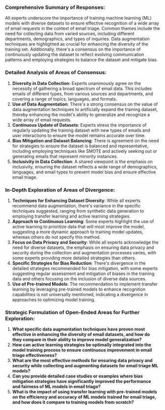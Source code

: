 ### Comprehensive Summary of Responses:

All experts underscore the importance of training machine learning (ML) models with diverse datasets to ensure effective recognition of a wide array of email requests in the context of email triage. Common themes include the need for collecting data from varied sources, including different departments, demographics, and types of inquiries. Data augmentation techniques are highlighted as crucial for enhancing the diversity of the training set. Additionally, there's a consensus on the importance of continuously updating the dataset to reflect evolving communication patterns and employing strategies to balance the dataset and mitigate bias.

### Detailed Analysis of Areas of Consensus:

1. **Diversity in Data Collection**: Experts unanimously agree on the necessity of gathering a broad spectrum of email data. This includes emails of different types, from various sources and departments, and covering a range of topics, languages, and formats.
2. **Use of Data Augmentation**: There's a strong consensus on the value of data augmentation techniques to artificially expand the training dataset, thereby enhancing the model's ability to generalize and recognize a wide array of email requests.
3. **Continuous Update of Datasets**: Experts stress the importance of regularly updating the training dataset with new types of emails and user interactions to ensure the model remains accurate over time.
4. **Bias Mitigation and Dataset Balancing**: There is agreement on the need for strategies to ensure the dataset is balanced and representative, including employing techniques like SMOTE and actively seeking out or generating emails that represent minority instances.
5. **Inclusivity in Data Collection**: A shared viewpoint is the emphasis on inclusivity, ensuring the dataset reflects a wide range of demographics, languages, and email types to prevent model bias and ensure effective email triage.

### In-Depth Exploration of Areas of Divergence:

1. **Techniques for Enhancing Dataset Diversity**: While all experts recommend data augmentation, there's variance in the specific techniques suggested, ranging from synthetic data generation to employing transfer learning and active learning strategies.
2. **Approach to Continuous Learning**: Some experts highlight the use of active learning to prioritize data that will most improve the model, suggesting a more dynamic approach to training model updates, whereas others do not specify this method.
3. **Focus on Data Privacy and Security**: While all experts acknowledge the need for diverse datasets, the emphasis on ensuring data privacy and security during the collection and augmentation processes varies, with some experts providing more detailed strategies than others.
4. **Specific Strategies for Bias Reduction**: There's divergence in the detailed strategies recommended for bias mitigation, with some experts suggesting regular assessment and mitigation of biases in the training data and others focusing on the inclusion of diverse data sources.
5. **Use of Pre-trained Models**: The recommendation to implement transfer learning by leveraging pre-trained models to enhance recognition capabilities is not universally mentioned, indicating a divergence in approaches to optimizing model training.

### Strategic Formulation of Open-Ended Areas for Further Exploration:

1. **What specific data augmentation techniques have proven most effective in enhancing the diversity of email datasets, and how do they compare in their ability to improve model generalization?**
2. **How can active learning strategies be optimally integrated into the model training process to ensure continuous improvement in email triage effectiveness?**
3. **What are the most effective methods for ensuring data privacy and security while collecting and augmenting datasets for email triage ML models?**
4. **Can you provide detailed case studies or examples where bias mitigation strategies have significantly improved the performance and fairness of ML models in email triage?**
5. **What is the impact of using transfer learning with pre-trained models on the efficiency and accuracy of ML models trained for email triage, and how does it compare to training models from scratch?**